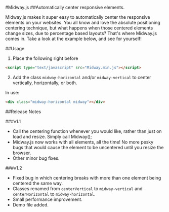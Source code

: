 #Midway.js
##Automatically center responsive elements.

Midway.js makes it super easy to automatically center the responsive elements on your websites. You all know and love the absolute positioning centering technique, but what happens when those centered elements change sizes, due to percentage based layouts? That's where Midway.js comes in. Take a look at the example below, and see for yourself!

##Usage

1. Place the following right before </head>
``` html
<script type="text/javascript" src="Midway.min.js"></script>
```

2. Add the class `midway-horizontal` and/or `midway-vertical` to center vertically, horizontally, or both.

In use:
``` html
<div class="midway-horizontal midway"></div>
```

##Release Notes

###v1.1
- Call the centering function whenever you would like, rather than just on load and resize. Simply call Midway();
- Midway.js now works with all elements, all the time! No more pesky bugs that would cause the element to be uncentered until you resize the browser.
- Other minor bug fixes.

###v1.2
- Fixed bug in which centering breaks with more than one element being centered the same way.
- Classes renamed from `centerVertical` to `midway-vertical` and `centerHorizontal` to `midway-horizontal`.
- Small performance improvement.
- Demo file added.
